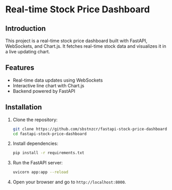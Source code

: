 # Real-time Stock Price Dashboard

## Introduction
This project is a real-time stock price dashboard built with FastAPI, WebSockets, and Chart.js. It fetches real-time stock data and visualizes it in a live updating chart.

## Features
- Real-time data updates using WebSockets
- Interactive line chart with Chart.js
- Backend powered by FastAPI

## Installation
1. Clone the repository:
    ```bash
    git clone https://github.com/sbstnzcr/fastapi-stock-price-dashboard.git
    cd fastapi-stock-price-dashboard
    ```

2. Install dependencies:
    ```bash
    pip install -r requirements.txt
    ```

3. Run the FastAPI server:
    ```bash
    uvicorn app:app --reload
    ```

4. Open your browser and go to `http://localhost:8000`.